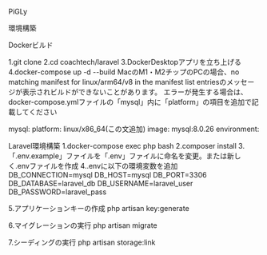 PiGLy

環境構築

Dockerビルド

1.git clone 
2.cd coachtech/laravel
3.DockerDesktopアプリを立ち上げる
4.docker-compose up -d --build
MacのM1・M2チップのPCの場合、no matching manifest for linux/arm64/v8 in the manifest list entriesのメッセージが表示されビルドができないことがあります。 エラーが発生する場合は、docker-compose.ymlファイルの「mysql」内に「platform」の項目を追加で記載してください

mysql:
    platform: linux/x86_64(この文追加)
    image: mysql:8.0.26
    environment:

Laravel環境構築
1.docker-compose exec php bash
2.composer install
3.「.env.example」ファイルを「.env」ファイルに命名を変更。または新しく.envファイルを作成
4..envに以下の環境変数を追加
DB_CONNECTION=mysql
DB_HOST=mysql
DB_PORT=3306
DB_DATABASE=laravel_db
DB_USERNAME=laravel_user
DB_PASSWORD=laravel_pass

5.アプリケーションキーの作成
php artisan key:generate

6.マイグレーションの実行
php artisan migrate

7.シーディングの実行
php artisan storage:link
